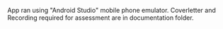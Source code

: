 App ran using "Android Studio" mobile phone emulator. Coverletter and Recording required for assessment are in documentation folder.
